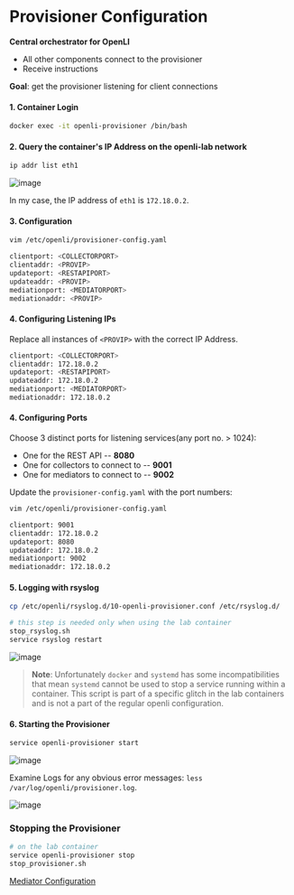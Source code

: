 # Provisioner Configuration

**Central orchestrator for OpenLI**
* All other components connect to the provisioner
* Receive instructions

**Goal**: get the provisioner listening for client connections


#### 1. Container Login

```bash
docker exec -it openli-provisioner /bin/bash
```

#### 2. Query the container's IP Address on the openli-lab network

```bash
ip addr list eth1
```

![image](https://github.com/ShubhamKumar89/OpenLI-Installation/assets/97805339/c2d672a2-e65f-4df3-9369-ad88a39c501b)

In my case, the IP address of `eth1` is `172.18.0.2`.

#### 3. Configuration

```bash
vim /etc/openli/provisioner-config.yaml
```

```bash
clientport: <COLLECTORPORT>
clientaddr: <PROVIP>
updateport: <RESTAPIPORT>
updateaddr: <PROVIP>
mediationport: <MEDIATORPORT>
mediationaddr: <PROVIP>
```

#### 4. Configuring Listening IPs

Replace all instances of `<PROVIP>` with the correct IP Address.

```bash
clientport: <COLLECTORPORT>
clientaddr: 172.18.0.2
updateport: <RESTAPIPORT>
updateaddr: 172.18.0.2
mediationport: <MEDIATORPORT>
mediationaddr: 172.18.0.2
```

#### 4. Configuring Ports

Choose 3 distinct ports for listening services(any port no. > 1024):
* One for the REST API -- **8080**
* One for collectors to connect to -- **9001**
* One for mediators to connect to -- **9002**

Update the `provisioner-config.yaml` with the port numbers:

```bash
vim /etc/openli/provisioner-config.yaml
```

```bash
clientport: 9001
clientaddr: 172.18.0.2
updateport: 8080
updateaddr: 172.18.0.2
mediationport: 9002
mediationaddr: 172.18.0.2
```

#### 5. Logging with rsyslog

```bash
cp /etc/openli/rsyslog.d/10-openli-provisioner.conf /etc/rsyslog.d/

# this step is needed only when using the lab container
stop_rsyslog.sh
service rsyslog restart
```
![image](https://github.com/ShubhamKumar89/OpenLI-Installation/assets/97805339/2f5a8499-bcee-43a9-97d7-212defd6f682)

> **Note**: Unfortunately `docker` and `systemd` has some incompatibilities that mean `systemd` cannot be used to stop a service running within a container. This script is part of a specific glitch in the lab containers and is not a part of the regular openli configuration.

#### 6. Starting the Provisioner

```bash
service openli-provisioner start
```

![image](https://github.com/ShubhamKumar89/OpenLI-Installation/assets/97805339/ea51cfa7-a121-40a4-9915-2365e2fd335c)

Examine Logs for any obvious error messages: `less /var/log/openli/provisioner.log`.

![image](https://github.com/ShubhamKumar89/OpenLI-Installation/assets/97805339/d2197446-38bc-47df-b212-f9b2e6b1588b)

### Stopping the Provisioner

```bash
# on the lab container 
service openli-provisioner stop
stop_provisioner.sh
```

[Mediator Configuration](./mediator-configuration.md)